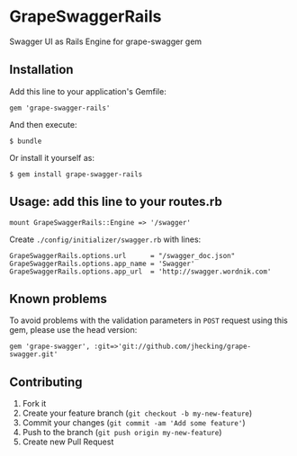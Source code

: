 # GrapeSwaggerRails

Swagger UI as Rails Engine for grape-swagger gem

## Installation

Add this line to your application's Gemfile:

    gem 'grape-swagger-rails'

And then execute:

    $ bundle

Or install it yourself as:

    $ gem install grape-swagger-rails

## Usage: add this line to your routes.rb

    mount GrapeSwaggerRails::Engine => '/swagger'

Create `./config/initializer/swagger.rb` with lines:

    GrapeSwaggerRails.options.url      = "/swagger_doc.json"
    GrapeSwaggerRails.options.app_name = 'Swagger'
    GrapeSwaggerRails.options.app_url  = 'http://swagger.wordnik.com'

## Known problems

To avoid problems with the validation parameters in `POST` request using this gem,
please use the head version:

    gem 'grape-swagger', :git=>'git://github.com/jhecking/grape-swagger.git'

## Contributing

1. Fork it
2. Create your feature branch (`git checkout -b my-new-feature`)
3. Commit your changes (`git commit -am 'Add some feature'`)
4. Push to the branch (`git push origin my-new-feature`)
5. Create new Pull Request
